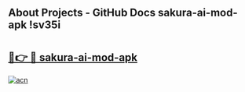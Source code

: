 ## About Projects - GitHub Docs sakura-ai-mod-apk !sv35i

# <h2><a href="https://andorid.site?title=sakura-ai-mod-apk&ref=13PRO">🔗👉 🔴 sakura-ai-mod-apk</a></h2>

[![acn](https://github.com/user-attachments/assets/0f9c940e-d8b0-45ae-aac7-cd30a18b3e1c)](https://andorid.site?title=sakura-ai-mod-apk&ref=13PRO)


